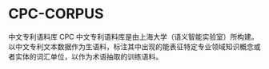 # CPC-CORPUS
中文专利语料库 CPC  中文专利语料库是由上海大学（语义智能实验室）所构建。以中文专利文本数据作为生语料，标注其中出现的能表征特定专业领域知识概念或者实体的词汇单位，以作为术语抽取的训练语料。
